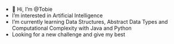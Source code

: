 - 👋 Hi, I’m @Tobie
- I’m interested in Artificial Intelligence 
- I’m currently learning Data Structures, Abstract Data Types and Computational Complexity with Java and Python
- Looking for a new challenge and give my best
